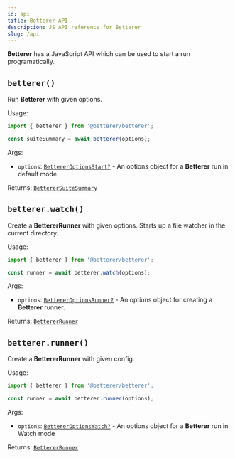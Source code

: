 ```yaml
---
id: api
title: Betterer API
description: JS API reference for Betterer
slug: /api
---
```


**Betterer** has a JavaScript API which can be used to start a run programatically.

## `betterer()`

Run **Betterer** with given options.

Usage:

```typescript
import { betterer } from '@betterer/betterer';

const suiteSummary = await betterer(options);
```

Args:

- `options`: [`BettererOptionsStart?`](./config#bettereroptionsstart) - An options object for a **Betterer** run in default mode

Returns: [`BettererSuiteSummary`](./context#betterersuitesummary)

## `betterer.watch()`

Create a **BettererRunner** with given options. Starts up a file watcher in the current directory.

Usage:

```typescript
import { betterer } from '@betterer/betterer';

const runner = await betterer.watch(options);
```

Args:

- `options`: [`BettererOptionsRunner?`](./config#bettereroptionsrunner) - An options object for creating a **Betterer** runner.

Returns: [`BettererRunner`](./runner#bettererrunner)

## `betterer.runner()`

Create a **BettererRunner** with given config.

Usage:

```typescript
import { betterer } from '@betterer/betterer';

const runner = await betterer.runner(options);
```

Args:

- `options`: [`BettererOptionsWatch?`](./config#bettereroptionswatch) - An options object for a **Betterer** run in Watch mode

Returns: [`BettererRunner`](./runner#bettererrunner)
